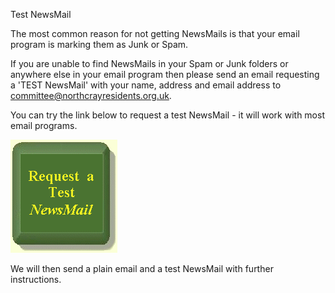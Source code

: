 Test NewsMail

The most common reason for not getting NewsMails is that your email program is marking them as Junk or Spam.

If you are unable to find NewsMails in your Spam or Junk folders or anywhere else in your email program then please send an email requesting a 'TEST NewsMail' with your name, address and email address to committee@northcrayresidents.org.uk.

You can try the link below to request a test NewsMail - it will work with most email programs.

[](mailto:committee@northcrayresidents.org.uk)

![Image](images/request_test_1.gif)

We will then send a plain email and a test NewsMail with further instructions.
